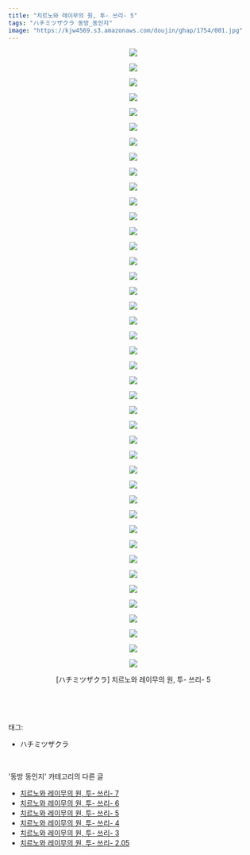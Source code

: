 ```yaml
---
title: "치르노와 레이무의 원, 투- 쓰리- 5"
tags: "ハチミツザクラ 동방_동인지"
image: "https://kjw4569.s3.amazonaws.com/doujin/ghap/1754/001.jpg"
---
```

<div class="article">
<p style="text-align: center; clear: none; float: none;"><img src="{{ site.imgserver3 }}/ghap/1754/001.jpg"/></p>
<p style="text-align: center; clear: none; float: none;"><img src="{{ site.imgserver3 }}/ghap/1754/002.jpg"/></p>
<p style="text-align: center; clear: none; float: none;"><img src="{{ site.imgserver3 }}/ghap/1754/003.jpg"/></p>
<p style="text-align: center; clear: none; float: none;"><img src="{{ site.imgserver3 }}/ghap/1754/004.jpg"/></p>
<p style="text-align: center; clear: none; float: none;"><img src="{{ site.imgserver3 }}/ghap/1754/005.jpg"/></p>
<p style="text-align: center; clear: none; float: none;"><img src="{{ site.imgserver3 }}/ghap/1754/006.jpg"/></p>
<p style="text-align: center; clear: none; float: none;"><img src="{{ site.imgserver3 }}/ghap/1754/007.jpg"/></p>
<p style="text-align: center; clear: none; float: none;"><img src="{{ site.imgserver3 }}/ghap/1754/008.jpg"/></p>
<p style="text-align: center; clear: none; float: none;"><img src="{{ site.imgserver3 }}/ghap/1754/009.jpg"/></p>
<p style="text-align: center; clear: none; float: none;"><img src="{{ site.imgserver3 }}/ghap/1754/010.jpg"/></p>
<p style="text-align: center; clear: none; float: none;"><img src="{{ site.imgserver3 }}/ghap/1754/011.jpg"/></p>
<p style="text-align: center; clear: none; float: none;"><img src="{{ site.imgserver3 }}/ghap/1754/012.jpg"/></p>
<p style="text-align: center; clear: none; float: none;"><img src="{{ site.imgserver3 }}/ghap/1754/013.jpg"/></p>
<p style="text-align: center; clear: none; float: none;"><img src="{{ site.imgserver3 }}/ghap/1754/014.jpg"/></p>
<p style="text-align: center; clear: none; float: none;"><img src="{{ site.imgserver3 }}/ghap/1754/015.jpg"/></p>
<p style="text-align: center; clear: none; float: none;"><img src="{{ site.imgserver3 }}/ghap/1754/016.jpg"/></p>
<p style="text-align: center; clear: none; float: none;"><img src="{{ site.imgserver3 }}/ghap/1754/017.jpg"/></p>
<p style="text-align: center; clear: none; float: none;"><img src="{{ site.imgserver3 }}/ghap/1754/018.jpg"/></p>
<p style="text-align: center; clear: none; float: none;"><img src="{{ site.imgserver3 }}/ghap/1754/019.jpg"/></p>
<p style="text-align: center; clear: none; float: none;"><img src="{{ site.imgserver3 }}/ghap/1754/020.jpg"/></p>
<p style="text-align: center; clear: none; float: none;"><img src="{{ site.imgserver3 }}/ghap/1754/021.jpg"/></p>
<p style="text-align: center; clear: none; float: none;"><img src="{{ site.imgserver3 }}/ghap/1754/022.jpg"/></p>
<p style="text-align: center; clear: none; float: none;"><img src="{{ site.imgserver3 }}/ghap/1754/023.jpg"/></p>
<p style="text-align: center; clear: none; float: none;"><img src="{{ site.imgserver3 }}/ghap/1754/024.jpg"/></p>
<p style="text-align: center; clear: none; float: none;"><img src="{{ site.imgserver3 }}/ghap/1754/025.jpg"/></p>
<p style="text-align: center; clear: none; float: none;"><img src="{{ site.imgserver3 }}/ghap/1754/026.jpg"/></p>
<p style="text-align: center; clear: none; float: none;"><img src="{{ site.imgserver3 }}/ghap/1754/027.jpg"/></p>
<p style="text-align: center; clear: none; float: none;"><img src="{{ site.imgserver3 }}/ghap/1754/028.jpg"/></p>
<p style="text-align: center; clear: none; float: none;"><img src="{{ site.imgserver3 }}/ghap/1754/029.jpg"/></p>
<p style="text-align: center; clear: none; float: none;"><img src="{{ site.imgserver3 }}/ghap/1754/030.jpg"/></p>
<p style="text-align: center; clear: none; float: none;"><img src="{{ site.imgserver3 }}/ghap/1754/031.jpg"/></p>
<p style="text-align: center; clear: none; float: none;"><img src="{{ site.imgserver3 }}/ghap/1754/032.jpg"/></p>
<p style="text-align: center; clear: none; float: none;"><img src="{{ site.imgserver3 }}/ghap/1754/033.jpg"/></p>
<p style="text-align: center; clear: none; float: none;"><img src="{{ site.imgserver3 }}/ghap/1754/034.jpg"/></p>
<p style="text-align: center; clear: none; float: none;"><img src="{{ site.imgserver3 }}/ghap/1754/035.jpg"/></p>
<p style="text-align: center; clear: none; float: none;"><img src="{{ site.imgserver3 }}/ghap/1754/036.jpg"/></p>
<p style="text-align: center; clear: none; float: none;"><img src="{{ site.imgserver3 }}/ghap/1754/037.jpg"/></p>
<p style="text-align: center; clear: none; float: none;"><img src="{{ site.imgserver3 }}/ghap/1754/038.jpg"/></p>
<p style="text-align: center; clear: none; float: none;"><img src="{{ site.imgserver3 }}/ghap/1754/039.jpg"/></p>
<p style="text-align: center; clear: none; float: none;"><img src="{{ site.imgserver3 }}/ghap/1754/040.jpg"/></p>
<p style="text-align: center; clear: none; float: none;"><img src="{{ site.imgserver3 }}/ghap/1754/041.jpg"/></p>
<p style="text-align: center; clear: none; float: none;"><img src="{{ site.imgserver3 }}/ghap/1754/042.jpg"/></p>
<p style="text-align: center; clear: none; float: none;">[ハチミツザクラ] 치르노와 레이무의 원, 투- 쓰리- 5</p>
<p><br/></p>
</div><br/>
<div class="tagTrail">
<p>태그: </p>
<ul>
<li>ハチミツザクラ</li>
</ul>
</div><br/>
<div class="another">
<p>'동방 동인지' 카테고리의 다른 글</p>
<ul>
<li><a href="/ghap_1756">치르노와 레이무의 원, 투- 쓰리- 7</a></li>
<li><a href="/ghap_1755">치르노와 레이무의 원, 투- 쓰리- 6</a></li>
<li><a href="/ghap_1754">치르노와 레이무의 원, 투- 쓰리- 5</a></li>
<li><a href="/ghap_1753">치르노와 레이무의 원, 투- 쓰리- 4</a></li>
<li><a href="/ghap_1752">치르노와 레이무의 원, 투- 쓰리- 3</a></li>
<li><a href="/ghap_1751">치르노와 레이무의 원, 투- 쓰리- 2.05</a></li>
</ul>
</div><br/>
<div class="cb_module cb_fluid">
<div class="cb_wrt cb_profile">
</div><!-- commentList close -->
</div><br/>
